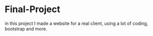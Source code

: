 # Final-Project
in this project I made a website for a real client, using a lot of coding, bootstrap and more.

